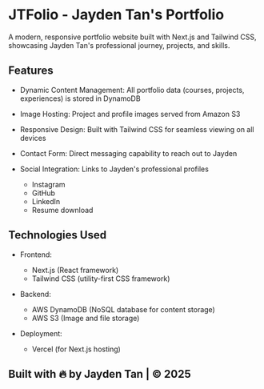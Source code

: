 # JTFolio - Jayden Tan's Portfolio

A modern, responsive portfolio website built with Next.js and Tailwind CSS, showcasing Jayden Tan's professional journey, projects, and skills.

## Features
- Dynamic Content Management: All portfolio data (courses, projects, experiences) is stored in DynamoDB

- Image Hosting: Project and profile images served from Amazon S3

- Responsive Design: Built with Tailwind CSS for seamless viewing on all devices

- Contact Form: Direct messaging capability to reach out to Jayden

- Social Integration: Links to Jayden's professional profiles
  - Instagram
  - GitHub
  - LinkedIn
  - Resume download
  
## Technologies Used
- Frontend:
  - Next.js (React framework)
  - Tailwind CSS (utility-first CSS framework)

- Backend:
  - AWS DynamoDB (NoSQL database for content storage)
  - AWS S3 (Image and file storage)

- Deployment:
  - Vercel (for Next.js hosting)
 
## Built with 🔥 by Jayden Tan | © 2025
